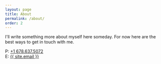 ```yaml
---
layout: page
title: About
permalink: /about/
order: 2
---
```


I'll write something more about myself here someday. For now here are the best ways to get in touch with me.

P: <a href="tel:678.637.5072">+1 678.637.5072</a><br/>
E: <a href="mailto:{{ site.email }}">{{ site.email }}</a>